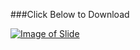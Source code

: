 ###Click Below to Download

[![Image of Slide](http://image.slidesharecdn.com/sorting-160810203705/95/sorting-1-638.jpg)](http://www.slideshare.net/AshimLamichhane/sorting-64885019)